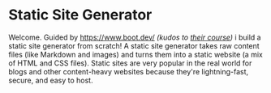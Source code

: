 # Static Site Generator
Welcome. Guided by https://www.boot.dev/ _(kudos to [their course](https://www.boot.dev/courses/build-static-site-generator-python))_ i build a static site generator from scratch! A static site generator takes raw content files (like Markdown and images) and turns them into a static website (a mix of HTML and CSS files).
Static sites are very popular in the real world for blogs and other content-heavy websites because they're lightning-fast, secure, and easy to host.
